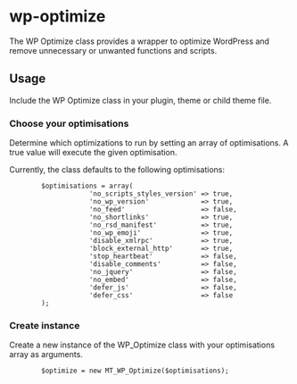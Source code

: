 # wp-optimize
The WP Optimize class provides a wrapper to optimize WordPress and remove unnecessary or unwanted functions and scripts.

## Usage
Include the WP Optimize class in your plugin, theme or child theme file. 

### Choose your optimisations 
Determine which optimizations to run by setting an array of optimisations.
A true value will execute the given optimisation.

Currently, the class defaults to the following optimisations:

            $optimisations = array(
                        'no_scripts_styles_version' => true,
                        'no_wp_version'             => true,
                        'no_feed'                   => false,
                        'no_shortlinks'             => true,
                        'no_rsd_manifest'           => true,
                        'no_wp_emoji'               => true,
                        'disable_xmlrpc'            => true,
                        'block_external_http'       => true,
                        'stop_heartbeat'            => false,
                        'disable_comments'          => false,
                        'no_jquery'                 => false,
                        'no_embed'                  => false,  
                        'defer_js'                  => false,  
                        'defer_css'                 => false  
            );

### Create instance
Create a new instance of the WP_Optimize class with your optimisations array as arguments.

            $optimize = new MT_WP_Optimize($optimisations);
